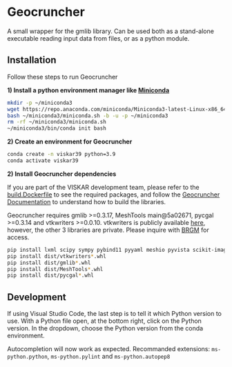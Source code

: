 # Geocruncher

A small wrapper for the gmlib library. Can be used both as a stand-alone executable reading input data from files, or as a python module.

## Installation

Follow these steps to run Geocruncher

**1) Install a python environment manager like [Miniconda](https://docs.anaconda.com/miniconda/)**

```bash
mkdir -p ~/miniconda3
wget https://repo.anaconda.com/miniconda/Miniconda3-latest-Linux-x86_64.sh -O ~/miniconda3/miniconda.sh
bash ~/miniconda3/miniconda.sh -b -u -p ~/miniconda3
rm -rf ~/miniconda3/miniconda.sh
~/miniconda3/bin/conda init bash
```

**2) Create an environment for Geocruncher**

```bash
conda create -n viskar39 python=3.9
conda activate viskar39
```

**2) Install Geocruncher dependencies**

If you are part of the VISKAR development team, please refer to the [build.Dockerfile](https://github.com/ISSKA/VISKAR/blob/develop/src/docker/build.Dockerfile) to see the required packages, and follow the [Geocruncher Documentation](https://github.com/ISSKA/VISKAR/blob/develop/doc/backend/geocruncher.md) to understand how to build the libraries.

Geocruncher requires gmlib >=0.3.17, MeshTools main@5a02671, pycgal >=0.3.14 and vtkwriters >=0.0.10.
vtkwriters is publicly available [here](https://github.com/BRGM/vtkwriters), however, the other 3 libraries are private. Please inquire with [BRGM](https://gitlab.brgm.fr) for access.

```bash
pip install lxml scipy sympy pybind11 pyyaml meshio pyvista scikit-image verstr numpy pillow
pip install dist/vtkwriters*.whl
pip install dist/gmlib*.whl
pip install dist/MeshTools*.whl
pip install dist/pycgal*.whl
```

## Development

If using Visual Studio Code, the last step is to tell it which Python version to use. With a Python file open, at the bottom right, click on the Python version. In the dropdown, choose the Python version from the conda environment.

Autocompletion will now work as expected.
Recommanded extensions: `ms-python.python`, `ms-python.pylint` and `ms-python.autopep8`
